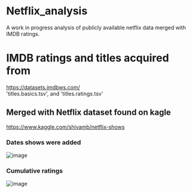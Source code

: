 # Netflix_analysis
A work in progress analysis of publicly available netflix data merged with IMDB ratings. <br>
# IMDB ratings and titles acquired from
https://datasets.imdbws.com/ <br>
'titles.basics.tsv', and 'titles.ratings.tsv' <br>
## Merged with Netflix dataset found on kagle
https://www.kaggle.com/shivamb/netflix-shows <br>

### Dates shows were added
![image](https://user-images.githubusercontent.com/44728351/151449860-f11dfe7a-c5e7-43f8-a369-6f3bac93886b.png)

### Cumulative ratings
![image](https://user-images.githubusercontent.com/44728351/151450007-b7da753f-4fd1-4b0d-a2f5-e329b5a346d8.png)
